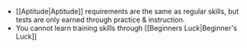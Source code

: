 - [[Aptitude|Aptitude]] requirements are the same as regular skills, but tests are only earned through practice & instruction. 
- You cannot learn training skills through [[Beginners Luck|Beginner's Luck]]
